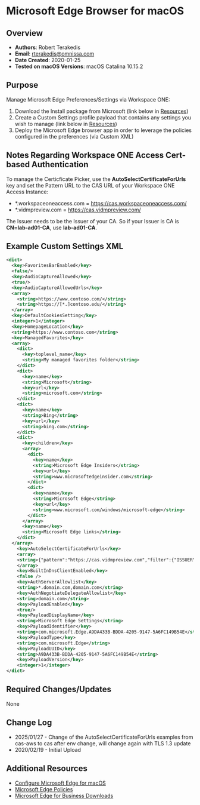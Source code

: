 # Microsoft Edge Browser for macOS

## Overview

- **Authors**: Robert Terakedis
- **Email**: rterakedis@omnissa.com
- **Date Created**: 2020-01-25
- **Tested on macOS Versions**: macOS Catalina 10.15.2

## Purpose
<!-- Summary Start -->
Manage Microsoft Edge Preferences/Settings via Workspace ONE:
<!-- Summary End -->
1) Download the Install package from Microsoft (link below in [Resources](#Additional-Resources))
2) Create a Custom Settings profile payload that contains any settings you wish to manage (link below in [Resources](#Additional-Resources))
3) Deploy the Microsoft Edge browser app in order to leverage the policies configured in the preferences (via Custom XML)

## Notes Regarding Workspace ONE Access Cert-based Authentication

To manage the Certicficate Picker, use the **AutoSelectCertificateForUrls** key and set the Pattern URL to the CAS URL of your Workspace ONE Access Instance:

- *.workspaceoneaccess.com = <https://cas.workspaceoneaccess.com/>
- *.vidmpreview.com = <https://cas.vidmpreview.com/>

The Issuer needs to be the Issuer of your CA. So if your Issuer is CA is **CN=lab-ad01-CA**, use **lab-ad01-CA**.

## Example Custom Settings XML

```XML
<dict>
  <key>FavoritesBarEnabled</key>
  <false/>
  <key>AudioCaptureAllowed</key>
  <true/>
  <key>AudioCaptureAllowedUrls</key>
  <array>
    <string>https://www.contoso.com/</string>
    <string>https://[*.]contoso.edu/</string>
  </array>
  <key>DefaultCookiesSetting</key>
  <integer>1</integer>
  <key>HomepageLocation</key>
  <string>https://www.contoso.com</string>
  <key>ManagedFavorites</key>
  <array>
    <dict>
      <key>toplevel_name</key>
      <string>My managed favorites folder</string>
    </dict>
    <dict>
      <key>name</key>
      <string>Microsoft</string>
      <key>url</key>
      <string>microsoft.com</string>
    </dict>
    <dict>
      <key>name</key>
      <string>Bing</string>
      <key>url</key>
      <string>bing.com</string>
    </dict>
    <dict>
      <key>children</key>
      <array>
        <dict>
          <key>name</key>
          <string>Microsoft Edge Insiders</string>
          <key>url</key>
          <string>www.microsoftedgeinsider.com</string>
        </dict>
        <dict>
          <key>name</key>
          <string>Microsoft Edge</string>
          <key>url</key>
          <string>www.microsoft.com/windows/microsoft-edge</string>
        </dict>
      </array>
      <key>name</key>
      <string>Microsoft Edge links</string>
    </dict>
  </array>
    <key>AutoSelectCertificateForUrls</key>
    <array>
    <string>{"pattern":"https://cas.vidmpreview.com","filter":{"ISSUER":{"CN":”TMApple"}}}</string>
    </array>
    <key>BuiltInDnsClientEnabled</key>
    <false />
    <key>AuthServerAllowlist</key>
    <string>*.domain.com,domain.com</string>
    <key>AuthNegotiateDelegateAllowlist</key>
    <string>domain.com</string>
    <key>PayloadEnabled</key>
    <true/>
    <key>PayloadDisplayName</key>
    <string>Microsoft Edge Settings</string>
    <key>PayloadIdentifier</key>
    <string>com.microsoft.Edge.A9DA433B-BDDA-4205-9147-5A6FC149B54E</string>
    <key>PayloadType</key>
    <string>com.microsoft.Edge</string>
    <key>PayloadUUID</key>
    <string>A9DA433B-BDDA-4205-9147-5A6FC149B54E</string>
    <key>PayloadVersion</key>
    <integer>1</integer>
</dict>
```

## Required Changes/Updates

None

## Change Log

- 2025/01/27 - Change of the AutoSelectCertificateForUrls examples from cas-aws to cas after env change, will change again with TLS 1.3 update
- 2020/02/19 - Initial Upload

## Additional Resources

- [Configure Microsoft Edge for macOS](https://docs.microsoft.com/en-us/deployedge/configure-microsoft-edge-on-mac)
- [Microsoft Edge Policies](https://docs.microsoft.com/en-us/deployedge/microsoft-edge-policies)
- [Microsoft Edge for Business Downloads](https://www.microsoft.com/en-us/edge/business/download)
